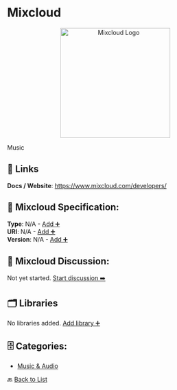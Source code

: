 # Mixcloud
<p align="center">
    <img width="256" src="https://raw.githubusercontent.com/apis-list/apis-list/main/apis/mixcloud/logo_256x256.png" alt="Mixcloud Logo"/>
</p>
Music

##  🔗 Links
**Docs / Website**: https://www.mixcloud.com/developers/

## 🧬 Mixcloud Specification:
**Type**: N/A - [Add ➕](https://github.com/apis-list/apis-list/edit/main/apis.yaml#L12577)  
**URI**: N/A - [Add ➕](https://github.com/apis-list/apis-list/edit/main/apis.yaml#L12577)  
**Version**: N/A - [Add ➕](https://github.com/apis-list/apis-list/edit/main/apis.yaml#L12577)

## 💬 Mixcloud Discussion:
Not yet started. [Start discussion ➡️](https://github.com/apis-list/apis-list/discussions/new)

## 🗂️ Libraries

No libraries added. [Add library ➕](https://github.com/apis-list/apis-list/edit/main/apis.yaml#L12577)    


## 🗄️ Categories:
- [Music & Audio](https://github.com/apis-list/apis-list#music--audio-)

🔙  [Back to List](https://github.com/apis-list/apis-list)

